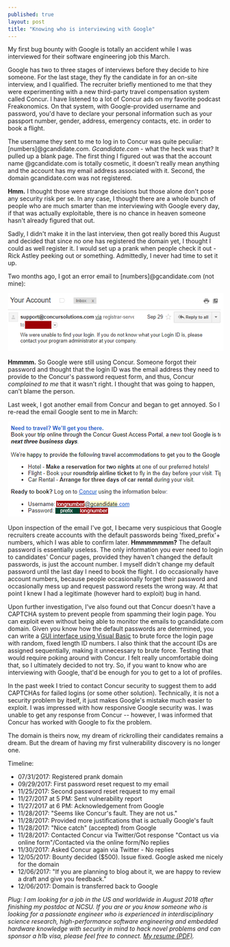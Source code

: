 ```yaml
---
published: true
layout: post
title: "Knowing who is interviewing with Google"
---
```


My first bug bounty with Google is totally an accident while I was interviewed for their software engineering job this March. 

Google has two to three stages of interviews before they decide to hire someone. For the last stage, they fly the candidate in for an on-site interview, and I qualified. The recruiter briefly mentioned to me that they were experimenting with a new third-party travel compensation system called Concur. I have listened to a lot of Concur ads on my favorite podcast Freakonomics. On that system, with Google-provided username and password, you'd have to declare your personal information such as your passport number, gender, address, emergency contacts, etc. in order to book a flight.

The username they sent to me to log in to Concur was quite peculiar: [numbers]@gcandidate.com. *Gcandidate.com* - what the heck was that? It pulled up a blank page. The first thing I figured out was that the account name @gcandidate.com is totally cosmetic, it doesn't really mean anything and the account has my email address associated with it. Second, the domain gcandidate.com was not registered. 

**Hmm.** I thought those were strange decisions but those alone don't pose any security risk per se. In any case, I thought there are a whole bunch of people who are much smarter than me interviewing with Google every day, if that was actually exploitable, there is no chance in heaven someone hasn't already figured that out. 

Sadly, I didn't make it in the last interview, then got really bored this August and decided that since no one has registered the domain yet, I thought I could as well register it. I would set up a prank when people check it out - Rick Astley peeking out or something. Admittedly, I never had time to set it up.

Two months ago, I got an error email to [numbers]@gcandidate.com (not mine):

![](/assets/posts-images/concur1.png)


**Hmmmm.** So Google were still using Concur. Someone forgot their password and thought that the login ID was the email address they need to provide to the Concur's password request form, and thus, Concur *complained to me* that it wasn't right. I thought that was going to happen, can't blame the person.

Last week, I got another email from Concur and began to get annoyed. So I re-read the email Google sent to me in March:

![](/assets/posts-images/concur2.png)

Upon inspection of the email I've got, I became very suspicious that Google recruiters create accounts with the default passwords being 'fixed_prefix'+ numbers, which I was able to confirm later. **Hmmmmmmm?** The default password is essentially useless. The only information you ever need to login to candidates' Concur pages, provided they haven't changed the default passwords, is just the account number. I myself didn't change my default password until the last day I need to book the flight. I do occasionally have account numbers, because people occasionally forget their password and occasionally mess up and request password resets the wrong way. At that point I knew I had a legitimate (however hard to exploit) bug in hand. 

Upon further investigation, I've also found out that Concur doesn't have a CAPTCHA system to prevent people from spamming their login page. You can exploit even without being able to monitor the emails to gcandidate.com domain. Given you know how the default passwords are determined, you can write a [GUI interface using Visual Basic](https://www.youtube.com/watch?v=hkDD03yeLnU) to brute force the login page with random, fixed length ID numbers. I also think that the account IDs are assigned sequentially, making it unnecessary to brute force. Testing that would require poking around with Concur. I felt really uncomfortable doing that, so I ultimately decided to not try. So, if you want to know who are interviewing with Google, that'd be enough for you to get to a lot of profiles. 

In the past week I tried to contact Concur security to suggest them to add CAPTCHAs for failed logins (or some other solution). Technically, it is not a security problem by itself, it just makes Google's mistake much easier to exploit. I was impressed with how responsive Google security was. I was unable to get any response from Concur -- however, I was informed that Concur has worked with Google to fix the problem.

The domain is theirs now, my dream of rickrolling their candidates remains a dream. But the dream of having my first vulnerability discovery is no longer one.

Timeline:

- 07/31/2017: Registered prank domain
- 09/29/2017: First password reset request to my email
- 11/25/2017: Second password reset request to my email
- 11/27/2017 at 5 PM: Sent vulnerability report
- 11/27/2017 at 6 PM: Acknowledgement from Google
- 11/28/2017: "Seems like Concur's fault. They are not us."
- 11/28/2017: Provided more justifications that is actually Google's fault
- 11/28/2017: "Nice catch" (accepted) from Google
- 11/28/2017: Contacted Concur via Twitter/Got response "Contact us via online form"/Contacted via the online form/No replies
- 11/30/2017: Asked Concur again via Twitter - No replies
- 12/05/2017: Bounty decided ($500). Issue fixed. Google asked me nicely for the domain
- 12/06/2017: "If you are planning to blog about it, we are happy to review a draft and give you feedback."
- 12/06/2017: Domain is transferred back to Google


*Plug: I am looking for a job in the US and worldwide in August 2018 after finishing my postdoc at NCSU. If you are or you know someone who is looking for a passionate engineer who is experienced in interdisciplinary science research, high-performance software engineering and embedded hardware knowledge with security in mind to hack novel problems and can sponsor a h1b visa, please feel free to connect. [My resume (PDF)](/resume.pdf).*
